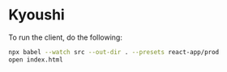 # Kyoushi

To run the client, do the following:

```sh
npx babel --watch src --out-dir . --presets react-app/prod
open index.html
```